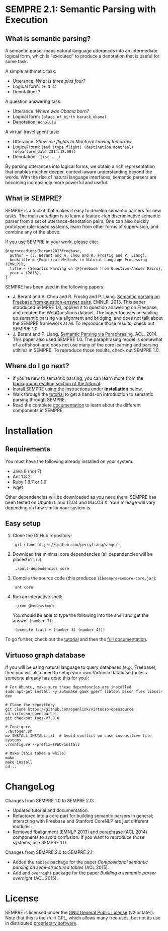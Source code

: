 # SEMPRE 2.1: Semantic Parsing with Execution

## What is semantic parsing?

A semantic parser maps natural language utterances into an intermediate logical
form, which is "executed" to produce a denotation that is useful for some task.

A simple arithmetic task:

- Utterance: *What is three plus four?*
- Logical form: `(+ 3 4)`
- Denotation: `7`

A question answering task:

- Utterance: *Where was Obama born?*
- Logical form: `(place_of_birth barack_obama)`
- Denotation: `Honolulu`

A virtual travel agent task:

- Utterance: *Show me flights to Montreal leaving tomorrow.*
- Logical form: `(and (type flight) (destination montreal) (departure_date 2014.12.09))`
- Denotation: `(list ...)`

By parsing utterances into logical forms, we obtain a rich representation that
enables mucher deeper, context-aware understanding beyond the words.  With the
rise of natural language interfaces, semantic parsers are becoming increasingly
more powerful and useful.

## What is SEMPRE?

SEMPRE is a toolkit that makes it easy to develop semantic parsers for new
tasks.  The main paradigm is to learn a feature-rich discriminative semantic
parser from a set of utterance-denotation pairs.  One can also quickly
prototype rule-based systems, learn from other forms of supervision, and
combine any of the above.

If you use SEMPRE in your work, please cite:

    @inproceedings{berant2013freebase,
      author = {J. Berant and A. Chou and R. Frostig and P. Liang},
      booktitle = {Empirical Methods in Natural Language Processing (EMNLP)},
      title = {Semantic Parsing on {F}reebase from Question-Answer Pairs},
      year = {2013},
    }

SEMPRE has been used in the following papers:

- J. Berant and A. Chou and R. Frostig and P. Liang. [Semantic parsing on
  Freebase from question-answer
  pairs](http://cs.stanford.edu/~pliang/papers/freebase-emnlp2013.pdf).  EMNLP,
  2013.
  This paper introduced SEMPRE 1.0, applied it to question answering on
  Freebase, and created the WebQuestions dataset.  The paper focuses on scaling
  up semantic parsing via alignment and bridging, and does not talk about the
  SEMPRE framework at all.  To reproduce those results, check out SEMPRE 1.0.
- J. Berant and P. Liang.  [Semantic Parsing via
  Paraphrasing](http://cs.stanford.edu/~pliang/papers/paraphrasing-acl2014.pdf).
  ACL, 2014.
  This paper also used SEMPRE 1.0.  The paraphrasing model is somewhat of a
  offshoot, and does not use many of the core learning and parsing utiltiies in
  SEMPRE.  To reproduce those results, check out SEMPRE 1.0.

## Where do I go next?

- If you're new to semantic parsing, you can learn more from the [background
  reading section of the tutorial](TUTORIAL.md).
- Install SEMPRE using the instructions under **Installation** below.
- Walk through the [tutorial](TUTORIAL.md)
  to get a hands-on introduction to semantic parsing through SEMPRE.
- Read the complete [documentation](DOCUMENTATION.md)
  to learn about the different components in SEMPRE.

# Installation

## Requirements

You must have the following already installed on your system.

- Java 8 (not 7)
- Ant 1.8.2
- Ruby 1.8.7 or 1.9
- wget

Other dependencies will be downloaded as you need them.  SEMPRE has been tested
on Ubuntu Linux 12.04 and MacOS X.  Your mileage will vary depending on how
similar your system is.

## Easy setup

1. Clone the GitHub repository:

        git clone https://github.com/percyliang/sempre

2. Download the minimal core dependencies (all dependencies will be placed in `lib`):

        ./pull-dependencies core

3. Compile the source code (this produces `libsempre/sempre-core.jar`):

        ant core

4. Run an interactive shell:

        ./run @mode=simple

    You should be able to type the following into the shell and get the answer `(number 7)`:
   
        (execute (call + (number 3) (number 4)))

To go further, check out the [tutorial](TUTORIAL.md) and then the [full
documentation](DOCUMENTATION.md).

## Virtuoso graph database

If you will be using natural language to query databases (e.g., Freebase), then
you will also need to setup your own Virtuoso database (unless someone already
has done this for you):

    # For Ubuntu, make sure these dependencies are installed
    sudo apt-get install -y automake gawk gperf libtool bison flex libssl-dev

    # Clone the repository
    git clone https://github.com/openlink/virtuoso-opensource
    cd virtuoso-opensource
    git checkout tags/v7.0.0

    # Configure
    ./autogen.sh
    mv INSTALL INSTALL.txt  # Avoid conflict on case-insensitive file systems
    ./configure --prefix=$PWD/install

    # Make (this takes a while)
    make
    make install
    cd ..

# ChangeLog

Changes from SEMPRE 1.0 to SEMPRE 2.0:

- Updated tutorial and documentation.
- Refactored into a core part for building semantic parsers in general;
  interacting with Freebase and Stanford CoreNLP are just different modules.
- Removed fbalignment (EMNLP 2013) and paraphrase (ACL 2014) components to
  avoid confusion.  If you want to reproduce those systems, use SEMPRE 1.0.

Changes from SEMPRE 2.0 to SEMPRE 2.1:

- Added the `tables` package for the paper *Compositional semantic parsing on semi-structured tables* (ACL 2015).
- Add and `overnight` package for the paper *Building a semantic parser overnight* (ACL 2015).

# License

SEMPRE is licensed under the [GNU General Public
License](http://www.gnu.org/licenses/gpl-2.0.html) (v2 or later).
Note that this is the /full/ GPL, which allows many free uses, but not
its use in distributed [proprietary
software](http://www.gnu.org/licenses/gpl-faq.html#GPLInProprietarySystem).
